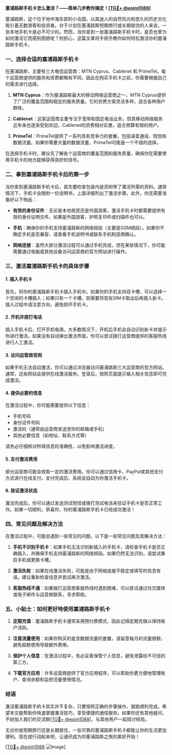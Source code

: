 **塞浦路斯手机卡怎么激活？——简单几步教你搞定！[[TG💪+ @esim1088](https://t.me/s/esim1088)]**

塞浦路斯，这个位于地中海东部的小岛国，以其迷人的自然风光和悠久的历史文化吸引着无数游客和投资者。对于计划在塞浦路斯短期旅行或长期居住的人来说，一张本地手机卡是必不可少的。然而，当你拿到一张塞浦路斯手机卡时，是否也曾为如何激活它而感到困惑呢？别担心，这篇文章将手把手教你如何轻松激活你的塞浦路斯手机卡。

### 一、选择合适的塞浦路斯手机卡

在塞浦路斯，主要有三大电信运营商：MTN Cyprus、Cablenet 和 PrimeTel。每个运营商提供的服务和资费都略有不同，因此在购买手机卡之前，你需要根据自己的需求进行选择。

1. **MTN Cyprus**：作为塞浦路斯最大的移动网络运营商之一，MTN Cyprus提供了广泛的覆盖范围和稳定的服务质量。它的资费方案灵活多样，适合各种用户群体。
   
2. **Cablenet**：这家运营商主要专注于宽带和固定电话业务，但其移动网络服务近年来也逐渐受到欢迎。Cablenet的资费相对实惠，适合预算有限的用户。

3. **PrimeTel**：PrimeTel提供了一系列具有竞争力的套餐，包括语音通话、短信和数据流量。如果你需要大量的数据流量，PrimeTel可能是一个不错的选择。

在选择手机卡时，建议先了解各个运营商的覆盖范围和服务质量，确保你在需要使用手机卡的地方能够获得良好的信号。

### 二、拿到塞浦路斯手机卡后的第一步

当你拿到塞浦路斯手机卡后，首先要检查包装内是否附带了激活所需的资料。通常情况下，手机卡会随附一份说明书，上面详细列出了激活步骤。此外，你还需要准备好以下物品：

- **有效的身份证件**：无论是本地居民还是外国游客，激活手机卡时都需要提供有效的身份证明文件。如果是外国游客，护照复印件或扫描件也可以。
  
- **手机**：确保你的手机支持塞浦路斯的网络频段（主要是GSM频段）。如果你不确定手机是否兼容，请查看手机说明书或联系手机制造商确认。

- **网络连接**：虽然大部分激活过程可以通过手机完成，但在某些情况下，你可能需要通过电脑或其他设备访问运营商的官方网站进行操作。

### 三、激活塞浦路斯手机卡的具体步骤

#### 1. 插入手机卡

首先，将你的塞浦路斯手机卡插入手机中。如果你的手机支持双卡槽，可以选择一个空闲的卡槽插入；如果只有一个卡槽，则需要将现有SIM卡取出后再插入新卡。插入过程中请注意方向，避免损坏手机卡。

#### 2. 开机并拨打电话

插入手机卡后，打开手机电源。大多数情况下，开机后手机会自动识别新卡并提示你进行激活。如果没有自动弹出激活界面，你可以尝试拨打运营商提供的客服热线进行人工激活。

#### 3. 访问运营商官网

如果手机无法自动激活，你可以通过浏览器访问塞浦路斯三大运营商的官方网站。通常，这些网站会提供在线激活服务。登录后，按照页面提示输入相关信息即可完成激活。

#### 4. 提供必要的信息

在激活过程中，你可能需要提供以下信息：

- 手机号码
- 身份证件号码
- 激活码（通常由运营商发送至你的邮箱或手机）
- 其他必要信息（如地址、联系方式等）

请务必仔细核对所填信息的准确性，以免影响激活进度。

#### 5. 支付激活费用

部分运营商可能会收取一定的激活费用。你可以通过信用卡、PayPal或其他支付方式进行在线支付。支付完成后，系统会自动为你激活手机卡。

#### 6. 验证激活状态

激活完成后，你可以通过发送测试短信或拨打测试电话来验证手机卡是否正常工作。如果一切顺利，恭喜你，你的塞浦路斯手机卡已经成功激活！

### 四、常见问题及解决方法

在激活过程中，可能会遇到一些常见的问题。以下是一些常见问题及其解决方法：

1. **手机不识别手机卡**：如果手机无法识别新插入的手机卡，请检查手机卡是否正确插入，并确保手机支持塞浦路斯的网络频段。如果仍然无法识别，请尝试重启手机或更换卡槽。

2. **激活失败**：如果在线激活失败，可能是由于网络连接不稳定或填写的信息有误。建议重新检查信息并尝试再次激活。

3. **客服热线不通**：如果拨打运营商客服热线时遇到困难，可以尝试通过社交媒体或电子邮件与运营商联系，寻求帮助。

### 五、小贴士：如何更好地使用塞浦路斯手机卡

1. **定期充值**：塞浦路斯手机卡通常采用预付费模式，因此记得定期充值以保持账户活跃。

2. **注意流量使用**：如果你购买的是含数据流量的套餐，请留意每月的流量限额，避免超额使用导致额外费用。

3. **保护个人信息**：在激活过程中，务必妥善保管个人信息，避免泄露给不可信的第三方。

4. **下载官方应用**：许多运营商提供了官方应用程序，可以帮助你更方便地管理账户、查询余额和监控流量使用情况。

### 结语

激活塞浦路斯手机卡其实并不复杂，只要按照正确的步骤操作，就能顺利完成。希望本文能帮助你快速掌握激活技巧，享受便捷的通信服务。如果你还有其他疑问，不妨加入我们的交流群[[TG💪+ @esim1088](https://t.me/s/esim1088)]，与其他用户一起探讨经验。

无论你是短期旅行还是长期居住，一张可靠的塞浦路斯手机卡都能让你的生活更加便利。现在就行动起来吧，让通讯成为你塞浦路斯之旅的美好开始！

[[TG💪+ @esim1088](https://t.me/s/esim1088) ![Image](https://i.postimg.cc/4NQfJmqS/Snipaste-2025-05-13-00-14-12.png)]